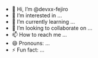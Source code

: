 - 👋 Hi, I’m @devxx-fejiro
- 👀 I’m interested in ...
- 🌱 I’m currently learning ...
- 💞️ I’m looking to collaborate on ...
- 📫 How to reach me ...
- 😄 Pronouns: ...
- ⚡ Fun fact: ...

<!---
devxx-fejiro/devxx-fejiro is a ✨ special ✨ repository because its `README.md` (this file) appears on your GitHub profile.
You can click the Preview link to take a look at your changes.
--->
